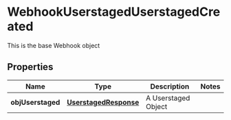 

# WebhookUserstagedUserstagedCreated

This is the base Webhook object

## Properties

| Name | Type | Description | Notes |
|------------ | ------------- | ------------- | -------------|
|**objUserstaged** | [**UserstagedResponse**](UserstagedResponse.md) | A Userstaged Object |  |




